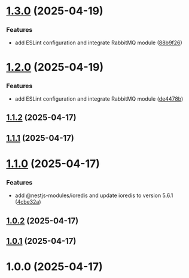 # [1.3.0](https://github.com/hush-mart/soldout/compare/v1.2.0...v1.3.0) (2025-04-19)


### Features

* add ESLint configuration and integrate RabbitMQ module ([88b9f26](https://github.com/hush-mart/soldout/commit/88b9f26524c0f16e5e743017947761dd946128ec))

# [1.2.0](https://github.com/hush-mart/soldout/compare/v1.1.2...v1.2.0) (2025-04-19)


### Features

* add ESLint configuration and integrate RabbitMQ module ([de4478b](https://github.com/hush-mart/soldout/commit/de4478b2ee4fd6d7a434aaeb22cc1e8aa83b00b6))

## [1.1.2](https://github.com/hush-mart/soldout/compare/v1.1.1...v1.1.2) (2025-04-17)

## [1.1.1](https://github.com/hush-mart/soldout/compare/v1.1.0...v1.1.1) (2025-04-17)

# [1.1.0](https://github.com/hush-mart/soldout/compare/v1.0.2...v1.1.0) (2025-04-17)


### Features

* add @nestjs-modules/ioredis and update ioredis to version 5.6.1 ([4cbe32a](https://github.com/hush-mart/soldout/commit/4cbe32ac457251aed8b9a6e4cf199be9a32cab0f))

## [1.0.2](https://github.com/hush-mart/soldout/compare/v1.0.1...v1.0.2) (2025-04-17)

## [1.0.1](https://github.com/hush-mart/soldout/compare/v1.0.0...v1.0.1) (2025-04-17)

# 1.0.0 (2025-04-17)
